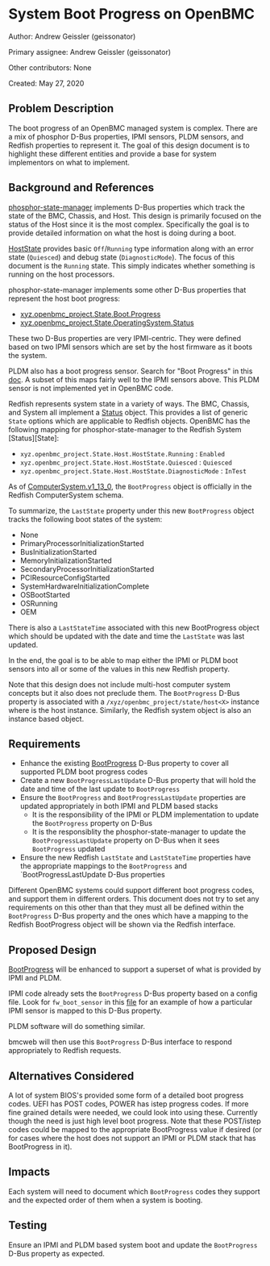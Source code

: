 # System Boot Progress on OpenBMC

Author: Andrew Geissler (geissonator)

Primary assignee: Andrew Geissler (geissonator)

Other contributors: None

Created: May 27, 2020

## Problem Description
The boot progress of an OpenBMC managed system is complex. There are a mix
of phosphor D-Bus properties, IPMI sensors, PLDM sensors, and Redfish
properties to represent it. The goal of this design document is to highlight
these different entities and provide a base for system implementors on what
to implement.

## Background and References
[phosphor-state-manager][1] implements D-Bus properties which track the state
of the BMC, Chassis, and Host. This design is primarily focused on the status
of the Host since it is the most complex. Specifically the goal is to provide
detailed information on what the host is doing during a boot.

[HostState][2] provides basic `Off`/`Running` type information along
with an error state (`Quiesced`) and debug state (`DiagnosticMode`). The focus
of this document is the `Running` state. This simply indicates whether something
is running on the host processors.

phosphor-state-manager implements some other D-Bus properties that represent
the host boot progress:

- [xyz.openbmc_project.State.Boot.Progress][3]
- [xyz.openbmc_project.State.OperatingSystem.Status][4]

These two D-Bus properties are very IPMI-centric. They were defined based on
two IPMI sensors which are set by the host firmware as it boots the system.

PLDM also has a boot progress sensor. Search for "Boot Progress" in this
[doc][5]. A subset of this maps fairly well to the IPMI sensors above. This
PLDM sensor is not implemented yet in OpenBMC code.

Redfish represents system state in a variety of ways. The BMC, Chassis,
and System all implement a [Status][6] object. This provides a list of generic
`State` options which are applicable to Redfish objects. OpenBMC has the
following mapping for phosphor-state-manager to the Redfish System
[Status][State]:
- `xyz.openbmc_project.State.Host.HostState.Running` : `Enabled`
- `xyz.openbmc_project.State.Host.HostState.Quiesced` : `Quiesced`
- `xyz.openbmc_project.State.Host.HostState.DiagnosticMode` : `InTest`

As of [ComputerSystem.v1_13_0][7], the `BootProgress` object is officially in
the Redfish ComputerSystem schema.

To summarize, the `LastState` property under this new `BootProgress` object
tracks the following boot states of the system:

- None
- PrimaryProcessorInitializationStarted
- BusInitializationStarted
- MemoryInitializationStarted
- SecondaryProcessorInitializationStarted
- PCIResourceConfigStarted
- SystemHardwareInitializationComplete
- OSBootStarted
- OSRunning
- OEM

There is also a `LastStateTime` associated with this new BootProgress object
which should be updated with the date and time the `LastState` was last
updated.

In the end, the goal is to be able to map either the IPMI or PLDM boot sensors
into all or some of the values in this new Redfish property.

Note that this design does not include multi-host computer system concepts but
it also does not preclude them. The `BootProgress` D-Bus property is associated
with a `/xyz/openbmc_project/state/host<X>` instance where <X> is the host
instance. Similarly, the Redfish system object is also an instance based
object.

## Requirements
- Enhance the existing [BootProgress][3] D-Bus property to cover all supported
  PLDM boot progress codes
- Create a new `BootProgressLastUpdate` D-Bus property that will hold the
  date and time of the last update to `BootProgress`
- Ensure the `BootProgress` and `BootProgressLastUpdate` properties are updated
  appropriately in both IPMI and PLDM based stacks
  - It is the responsibility of the IPMI or PLDM implementation to update
    the `BootProgress` property on D-Bus
  - It is the responsiblity the phosphor-state-manager to update the
    `BootProgressLastUpdate` property on D-Bus when it sees `BootProgress`
    updated
- Ensure the new Redfish `LastState` and `LastStateTime` properties
  have the appropriate mappings to the `BootProgress` and
  `BootProgressLastUpdate D-Bus properties

Different OpenBMC systems could support different boot progress codes, and
support them in different orders. This document does not try to set any
requirements on this other than that they must all be defined within
the `BootProgress` D-Bus property and the ones which have a mapping
to the Redfish BootProgress object will be shown via the Redfish interface.

## Proposed Design
[BootProgress][3] will be enhanced to support a superset of what is provided
by IPMI and PLDM.

IPMI code already sets the `BootProgress` D-Bus property based on a config
file. Look for `fw_boot_sensor` in this [file][8] for an example of how a
particular IPMI sensor is mapped to this D-Bus property.

PLDM software will do something similar.

bmcweb will then use this `BootProgress` D-Bus interface to respond
appropriately to Redfish requests.

## Alternatives Considered
A lot of system BIOS's provided some form of a detailed boot progress codes.
UEFI has POST codes, POWER has istep progress codes. If more fine grained
details were needed, we could look into using these. Currently though the
need is just high level boot progress. Note that these POST/istep codes
could be mapped to the appropriate BootProgress value if desired (or for
cases where the host does not support an IPMI or PLDM stack that has
BootProgress in it).

## Impacts
Each system will need to document which `BootProgress` codes they support
and the expected order of them when a system is booting.

## Testing
Ensure an IPMI and PLDM based system boot and update the `BootProgress` D-Bus
property as expected.


[1]: https://github.com/openbmc/phosphor-state-manager#state-tracking-and-control
[2]: https://github.com/openbmc/phosphor-dbus-interfaces/blob/master/xyz/openbmc_project/State/Host.interface.yaml
[3]: https://github.com/openbmc/phosphor-dbus-interfaces/blob/master/xyz/openbmc_project/State/Boot/Progress.interface.yaml
[4]: https://github.com/openbmc/phosphor-dbus-interfaces/blob/master/xyz/openbmc_project/State/OperatingSystem/Status.interface.yaml
[5]: https://www.dmtf.org/sites/default/files/standards/documents/DSP0249_1.0.0.pdf
[6]: http://redfish.dmtf.org/schemas/v1/Resource.json#/definitions/Status
[7]: https://redfish.dmtf.org/schemas/v1/ComputerSystem.v1_13_0.json
[8]: https://github.com/openbmc/meta-ibm/blob/master/recipes-phosphor/configuration/acx22-yaml-config/acx22-ipmi-sensors-mrw.yaml

